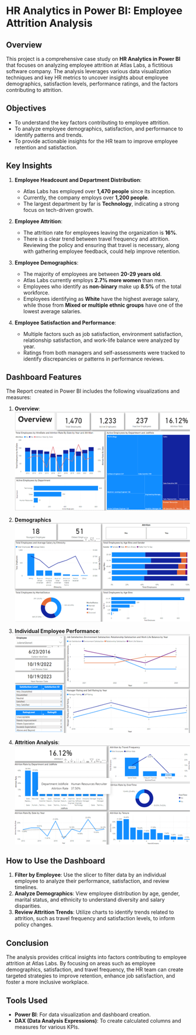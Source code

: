 

# HR Analytics in Power BI: Employee Attrition Analysis

## Overview

This project is a comprehensive case study on **HR Analytics in Power BI** that focuses on analyzing employee attrition at Atlas Labs, a fictitious software company. The analysis leverages various data visualization techniques and key HR metrics to uncover insights about employee demographics, satisfaction levels, performance ratings, and the factors contributing to attrition.

## Objectives

- To understand the key factors contributing to employee attrition.
- To analyze employee demographics, satisfaction, and performance to identify patterns and trends.
- To provide actionable insights for the HR team to improve employee retention and satisfaction.

## Key Insights

1. **Employee Headcount and Department Distribution**:
   - Atlas Labs has employed over **1,470 people** since its inception.
   - Currently, the company employs over **1,200 people**.
   - The largest department by far is **Technology**, indicating a strong focus on tech-driven growth.

2. **Employee Attrition**:
   - The attrition rate for employees leaving the organization is **16%**.
   - There is a clear trend between travel frequency and attrition. Reviewing the policy and ensuring that travel is necessary, along with gathering employee feedback, could help improve retention.

3. **Employee Demographics**:
   - The majority of employees are between **20-29 years old**.
   - Atlas Labs currently employs **2.7% more women** than men.
   - Employees who identify as **non-binary** make up **8.5%** of the total workforce.
   - Employees identifying as **White** have the highest average salary, while those from **Mixed or multiple ethnic groups** have one of the lowest average salaries.

4. **Employee Satisfaction and Performance**:
   - Multiple factors such as job satisfaction, environment satisfaction, relationship satisfaction, and work-life balance were analyzed by year.
   - Ratings from both managers and self-assessments were tracked to identify discrepancies or patterns in performance reviews.

## Dashboard Features

The Report created in Power BI includes the following visualizations and measures:

1. **Overview**:
![alt text](image.png)

2. **Demographics**
![alt text](image-1.png)

4. **Individual Employee Performance**:
![alt text](image-2.png)
4. **Attrition Analysis**:
![alt text](image-3.png)

## How to Use the Dashboard

1. **Filter by Employee**: Use the slicer to filter data by an individual employee to analyze their performance, satisfaction, and review timelines.
2. **Analyze Demographics**: View employee distribution by age, gender, marital status, and ethnicity to understand diversity and salary disparities.
3. **Review Attrition Trends**: Utilize charts to identify trends related to attrition, such as travel frequency and satisfaction levels, to inform policy changes.

## Conclusion

The analysis provides critical insights into factors contributing to employee attrition at Atlas Labs. By focusing on areas such as employee demographics, satisfaction, and travel frequency, the HR team can create targeted strategies to improve retention, enhance job satisfaction, and foster a more inclusive workplace.

## Tools Used

- **Power BI**: For data visualization and dashboard creation.
- **DAX (Data Analysis Expressions)**: To create calculated columns and measures for various KPIs.
  

